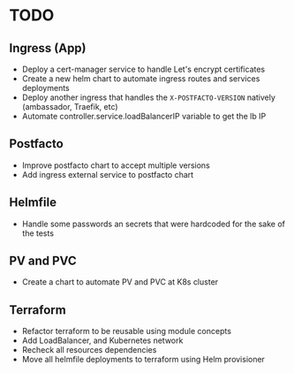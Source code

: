 # TODO

## Ingress (App)

- Deploy a cert-manager service to handle Let's encrypt certificates
- Create a new helm chart to automate ingress routes and services deployments
- Deploy another ingress that handles the `X-POSTFACTO-VERSION` natively (ambassador, Traefik, etc)
- Automate controller.service.loadBalancerIP variable to get the lb IP

## Postfacto

- Improve postfacto chart to accept multiple versions
- Add ingress external service to postfacto chart

## Helmfile

- Handle some passwords an secrets that were hardcoded for the sake of the tests

## PV and PVC

- Create a chart to automate PV and PVC at K8s cluster

## Terraform

- Refactor terraform to be reusable using module concepts
- Add LoadBalancer, and Kubernetes network
- Recheck all resources dependencies
- Move all helmfile deployments to terraform using Helm provisioner

